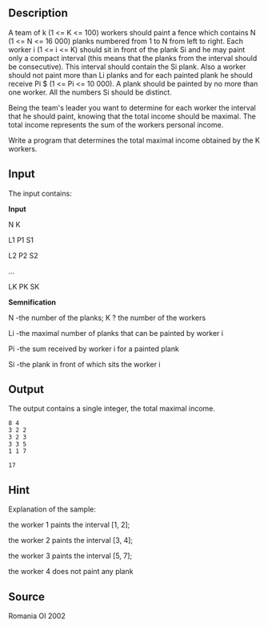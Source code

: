 <h2>Description</h2><p>A team of k (1 &lt;= K &lt;= 100) workers should paint a fence which contains N (1 &lt;= N &lt;= 16 000) planks numbered from 1 to N from left to right. Each worker i (1 &lt;= i &lt;= K) should sit in front of the plank Si and he may paint only a compact interval (this means that the planks from the interval should be consecutive). This interval should contain the Si plank. Also a worker should not paint more than Li planks and for each painted plank he should receive Pi <span>$</span> (1 &lt;= Pi &lt;= 10 000). A plank should be painted by no more than one worker. All the numbers Si should be distinct.</p><p>Being the team's leader you want to determine for each worker the interval that he should paint, knowing that the total income should be maximal. The total income represents the sum of the workers personal income.</p><p>Write a program that determines the total maximal income obtained by the K workers.</p><h2>Input</h2><p>The input contains:</p><p><b>Input</b></p><p>N K</p><p>L1 P1 S1</p><p>L2 P2 S2</p><p>...</p><p>LK PK SK</p><p><b>Semnification</b></p><p>N -the number of the planks; K ? the number of the workers</p><p>Li -the maximal number of planks that can be painted by worker i</p><p>Pi -the sum received by worker i for a painted plank</p><p>Si -the plank in front of which sits the worker i</p><h2>Output</h2><p>The output contains a single integer, the total maximal income.</p>

<pre><code class="language-input1">8 4
3 2 2
3 2 3
3 3 5
1 1 7
</code></pre>

<pre><code class="language-output1">17</code></pre>

<h2>Hint</h2><p>Explanation of the sample:</p><p>the worker 1 paints the interval [1, 2];</p><p>the worker 2 paints the interval [3, 4];</p><p>the worker 3 paints the interval [5, 7];</p><p>the worker 4 does not paint any plank</p><h2>Source</h2><p>Romania OI 2002</p>
